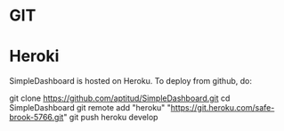 GIT
===

Heroki
======

SimpleDashboard is hosted on Heroku. To deploy from github, do:

git clone https://github.com/aptitud/SimpleDashboard.git
cd SimpleDashboard
git remote add "heroku" "https://git.heroku.com/safe-brook-5766.git"
git push heroku develop